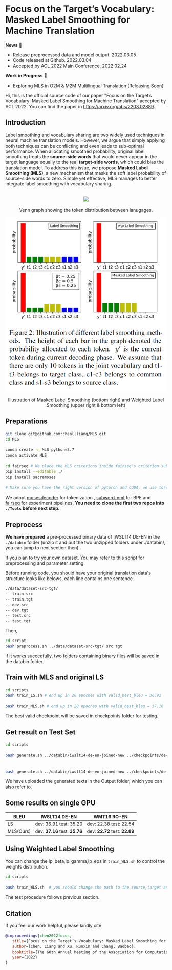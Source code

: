 # Focus on the Target’s Vocabulary: Masked Label Smoothing for Machine Translation
**News** 🚩
- Release preprocessed data and model output. 2022.03.05
- Code released at Github. 2022.03.04
- Accepted by ACL 2022 Main Conference. 2022.02.24

**Work in Progress** 🚩
- Exploring MLS in O2M & M2M Multilingual Translation (Releasing Soon)

Hi, this is the official source code of our paper "Focus on the Target’s Vocabulary: Masked Label Smoothing for Machine Translation" accepted by ACL 2022. You can find the paper in https://arxiv.org/abs/2203.02889.



## Introduction


Label smoothing and vocabulary sharing are two widely used techniques in neural machine translation models. However, we argue that simply applying both techniques can be conflicting and even leads to sub-optimal performance. When allocating smoothed probability, original label smoothing treats the **source-side words** that would never appear in the target language equally to the real **target-side words**, which could bias the translation model. To address this issue, we propose **Masked Label Smoothing (MLS)**, a new mechanism that masks the soft label probability of source-side words to zero. Simple yet effective, MLS manages to better integrate label smoothing with vocabulary sharing. 


<br>

<div align=center>
<img width="600" src="./venn.png"/>
  
 Venn graph showing the token distribution between lanugages.
</div>




<div align=center>
<img width="600" src="./bars.png"/>
  
  Illustration of Masked Label Smoothing (bottom right) and Weighted Label Smoothing (upper right & bottom left)

</div>




## Preparations

```bash
git clone git@github.com:chenllliang/MLS.git
cd MLS

conda create -n MLS python=3.7
conda activate MLS

cd fairseq # We place the MLS criterions inside fairseq's criterion sub-folder, you can find them there.
pip install --editable ./
pip install sacremoses

# Make sure you have the right version of pytorch and CUDA, we use torch 1.10+cu113

```

We adopt [mosesdecoder](https://github.com/moses-smt/mosesdecoder) for tokenization , [subword-nmt](https://github.com/rsennrich/subword-nmt) for BPE and [fairseq](https://github.com/pytorch/fairseq) for experiment pipelines. **You need to clone the first two repos into `./Tools` before next step.**




## Preprocess

**We have prepared** a pre-processed binary data of IWSLT14 DE-EN in the `./databin` folder (unzip it and put the two unzipped folders under ./databin/, you can jump to next section then) .


If you plan to try your own dataset. You may refer to this [script](https://github.com/chenllliang/MLS/blob/main/scripts/preprocess.sh) for preprocessing and parameter setting.

Before running code, you should have your original translation data's structure looks like belows, each line contains one sentence.

```bash
./data/dataset-src-tgt/
-- train.src
-- train.tgt
-- dev.src
-- dev.tgt
-- test.src
-- test.tgt
```
Then,

```bash
cd script
bash preprocess.sh ../data/dataset-src-tgt/ src tgt
```

if it works succeefully, two folders containing binary files will be saved in the databin folder.



## Train with MLS and original LS 


```bash
cd scripts
bash train_LS.sh # end up in 20 epoches with valid_best_bleu = 36.91

bash train_MLS.sh # end up in 20 epoches with valid_best_bleu = 37.16
```

The best valid checkpoint will be saved in checkpoints folder for testing.


## Get result on Test Set 

```bash
cd scripts

bash generate.sh ../databin/iwslt14-de-en-joined-new ../checkpoints/de-en-LS-0.1 ../Output/de-en-ls-0.1.out # get BLEU4 = 35.20


bash generate.sh ../databin/iwslt14-de-en-joined-new ../checkpoints/de-en-MLS-0.1 ../Output/de-en-mls-0.1.out # get BLEU4 = 35.76
```
We have uploaded the generated texts in the Output folder, which you can also refer to.

## Some results on single GPU

| BLEU  |  IWSLT14 DE-EN  | WMT16 RO-EN  |
|  ----  | ----  |----  |
| LS  | dev: 36.91 test: 35.20 |dev: 22.38 test: 22.54 |
| MLS(Ours)  | dev: **37.16** test: **35.76** |dev: **22.72** test: **22.89**  |



## Using Weighted Label Smoothing

You can change the lp_beta,lp_gamma,lp_eps in `train_WLS.sh` to control the weights distribution.

```bash
cd scripts

bash train_WLS.sh  # you should change the path to the source,target and joined vocabulary individually

```

The test procedure follows previous section.

## Citation
If you feel our work helpful, please kindly cite

```bib
@inproceedings{chen2022focus,
   title={Focus on the Target’s Vocabulary: Masked Label Smoothing for Machine Translation},
   author={Chen, Liang and Xu, Runxin and Chang, Baobao},
   booktitle={The 60th Annual Meeting of the Association for Computational Linguistics},
   year={2022}
}
```
